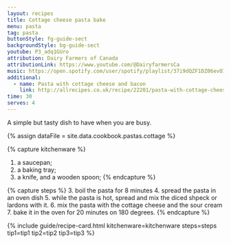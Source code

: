 ```yaml
---
layout: recipes
title: Cottage cheese pasta bake
menu: pasta
tag: pasta
buttonStyle: fg-guide-sect
backgroundStyle: bg-guide-sect
youtube: P3_adq1GUro
attribution: Dairy Farmers of Canada
attributionLink: https://www.youtube.com/@DairyfarmersCa
music: https://open.spotify.com/user/spotify/playlist/37i9dQZF1DZ06evO1SC425?si=jzJwDaN9RM-uak4XEwGrOA
additional:
  - name: Pasta with cottage cheese and bacon
    link: http://allrecipes.co.uk/recipe/22201/pasta-with-cottage-cheese-and-bacon.aspx
time: 30
serves: 4
---
```


A simple but tasty dish to have when you are busy.
<!-- excerpt-end -->

{% assign dataFile = site.data.cookbook.pastas.cottage %}

{% capture kitchenware %}
1. a saucepan;
2. a baking tray;
3. a knife, and a wooden spoon;
{% endcapture %}

{% capture steps %}
3. boil the pasta for 8 minutes
4. spread the pasta in an oven dish
5. while the pasta is hot, spread and mix the diced shpeck or lardons with it.
6. mix the pasta with the cottage cheese and the sour cream
7. bake it in the oven for 20 minutes on 180 degrees.
{% endcapture %}

{% include guide/recipe-card.html kitchenware=kitchenware steps=steps tip1=tip1 tip2=tip2 tip3=tip3 %}